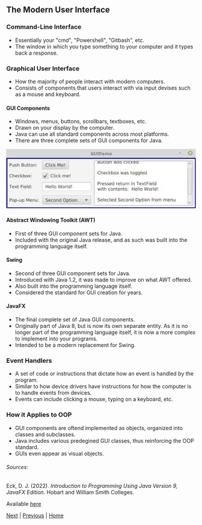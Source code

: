 
## The Modern User Interface

### Command-Line Interface

- Essentially your "cmd", "Powershell", "Gitbash", etc.
- The window in which you type something to your computer and it types back a response.

### Graphical User Interface

- How the majority of people interact with modern computers.
- Consists of components that users interact with via input devises such as a mouse and keyboard.

#### GUI Components

- Windows, menus, buttons, scrollbars, textboxes, etc.
- Drawn on your display by the computer.
- Java can use all standard components across most platforms.
- There are three complete sets of GUI components for Java.

![Examples of GUI Components](/images/gui-components.jpg)

#### Abstract Windowing Toolkit (AWT)

- First of three GUI component sets for Java.
- Included with the original Java release, and as such was built into the programming language itself.

#### Swing

- Second of three GUI component sets for Java.
- Introduced with Java 1.2, it was made to improve on what AWT offered. 
- Also built into the programming language itself.
- Considered the standard for GUI creation for years.

#### JavaFX

- The final complete set of Java GUI components.
- Originally part of Java 8, but is now its own separate entity. As it is no longer part of the programming language itself, it is now a more complex to implement into your programs.
- Intended to be a modern replacement for Swing.

### Event Handlers

- A set of code or instructions that dictate how an event is handled by the program. 
- Similar to how device drivers have instructions for how the computer is to handle events from devices.
- Events can include clicking a mouse, typing on a keyboard, etc.

### How it Applies to OOP

- GUI components are oftend implemented as objects, organized into classes and subclasses.
- Java includes various predegined GUI classes, thus reinforcing the OOP standard.
- GUIs even appear as visual objects.

###### Sources:

Eck, D. J. (2022). *Introduction to Programming Using Java Version 9, JavaFX Edition.* Hobart and William Smith Colleges.

Available [here](https://math.hws.edu/javanotes/?fbclid=IwAR3V0pxqmqNeSpasvbbVrx-RAylNmYW7yYnD2q8-1nJMHErQxynK27MNOhw)

[Next](/topics/introduction-to-java-programming/the-mental-landscape/internet-and-beyond.md) | [Previous](/topics/introduction-to-java-programming/the-mental-landscape/objects-and-oop.md) | [Home](/readme.md)

